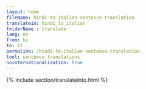 ```yaml
---
layout: home
fileName: hindi-to-italian-sentence-translation
translatein: hindi_to_italian
folderName : translate
lang: en
from: hi
to: it
permalink: /hindi-to-italian-sentence-translation
tool: sentence-translations
nointernationalization: true
---
```

{% include section/translateinto.html %}
